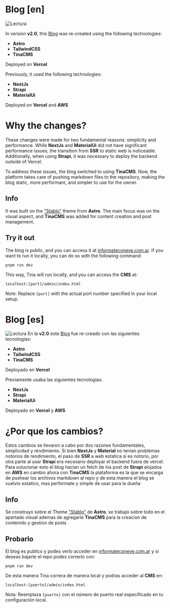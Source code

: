 # Blog [en] 
![Lectura](https://lh3.googleusercontent.com/pw/AIL4fc_S0z_LHYe17zXzYN0wc-eodDL4mtOjMPPjRdoTuEfxX-fCXC_MIMUVr38GP5IXy66C976AWK7XVZ3Njv_oVWSFtqn42srGkapcUf4e61tqXjIrKfvKTM5bdkkKUgRppYCvc7EnatXKWIQRZSKBv7UK-AIvSfaTYMfRTSeTeyaN2wIS48yNkJLk1lKBc93uTshEPLRQ6OK7IcwA6hy1IKMR90_VvTzP-2YY1Eo9kAuaB5f8ii2K7EQHRAdc8jPFPOXGTYgjxAcR5v-lTIzrGbaIM1i0Mq-yiDMQDeFOLujKlgvJhOz2LUMFtjjZXjmPbNIJUhnekpHn3S5-dyNEH0uQcaVq_Mc5IPaJcprOFkfYV19UUkyRuz618MockdmoyTqCUKLiiNNuSH1JkGA9RbKDg8_-YgBOgahZOv81HRmB2NVc4iulvY16ljlz8BCfPHVeOjFpJuSWoCIcadcmm4F7CL7XPkW19vYGNbjY3HjGpxrgY9lttDHD-IM9148PkNprS4iZiEQYA_gzs8IieMNOAnlMLrWy8qcpHljtqCY8jkSGrEgTX8KCKf-vDYlr5H9Lu77VZIZ5FYOAYutuZLimNt68KkZpEjn3dKYnMCEqUaVF1DshOcchrfVJoVsjfl1TgxLb5e8rPWZFfO7tpBSLJ3zcrzh4qeuv65Ij67YLaWK91pu5IGBov0veE_gg1RUOhB5iwF1Kx35-MHwMYHno-F4U-Cgc6OwGTzV5WADWNu5KQc7sseKRqIE02OPT8ZLeU3omTBMN-gNn4HvmwxNOwl94CAvXDWV2KRBvW28O_Ab3YmmoHznOgSRKOXw-WC26bF2CQdYr0uYKEvTQgRyIpmui3J1EJWLSUcZ_-wxlrNoeIqKzKcPCZbPdBWVTjqTxR5nRciYzhB1UxZ9-ufkmGRAt40afZyFev4oB3nqaEVhw1RF4FY9n_ZoX9-5lZD5K9Mnh3qi5A312Bsfe3OVM=w1920-h1080-s-no?authuser=0)

In version **v2.0**, this [Blog](https://www.informateconeve.com.ar/) was re-created using the following technologies:

- **Astro**
- **TailwindCSS**
- **TinaCMS**

Deployed on **Vercel**

Previously, it used the following technologies:

- **NextJs**
- **Strapi**
- **MaterialUi**

Deployed on **Vercel** and **AWS**

# Why the changes?

These changes were made for two fundamental reasons: simplicity and performance. While **NextJs** and **MaterialUi** did not have significant performance issues, the transition from **SSR** to static web is noticeable. Additionally, when using **Strapi**, it was necessary to deploy the backend outside of Vercel.

To address these issues, the blog switched to using **TinaCMS**. Now, the platform takes care of pushing markdown files to the repository, making the blog static, more performant, and simpler to use for the owner.

## Info

It was built on the ["Stablo"](https://astro.build/themes/details/stablo-blog/) theme from **Astro**. The main focus was on the visual aspect, and **TinaCMS** was added for content creation and post management.

## Try it out

The blog is public, and you can access it at [informateconeve.com.ar](https://www.informateconeve.com.ar/). If you want to run it locally, you can do so with the following command:

```
pnpm run dev
```

This way, Tina will run locally, and you can access the **CMS** at:

```
localhost:[port]/admin/index.html
```

Note: Replace `[port]` with the actual port number specified in your local setup.
# Blog [es] 

![Lectura](https://lh3.googleusercontent.com/pw/AIL4fc_S0z_LHYe17zXzYN0wc-eodDL4mtOjMPPjRdoTuEfxX-fCXC_MIMUVr38GP5IXy66C976AWK7XVZ3Njv_oVWSFtqn42srGkapcUf4e61tqXjIrKfvKTM5bdkkKUgRppYCvc7EnatXKWIQRZSKBv7UK-AIvSfaTYMfRTSeTeyaN2wIS48yNkJLk1lKBc93uTshEPLRQ6OK7IcwA6hy1IKMR90_VvTzP-2YY1Eo9kAuaB5f8ii2K7EQHRAdc8jPFPOXGTYgjxAcR5v-lTIzrGbaIM1i0Mq-yiDMQDeFOLujKlgvJhOz2LUMFtjjZXjmPbNIJUhnekpHn3S5-dyNEH0uQcaVq_Mc5IPaJcprOFkfYV19UUkyRuz618MockdmoyTqCUKLiiNNuSH1JkGA9RbKDg8_-YgBOgahZOv81HRmB2NVc4iulvY16ljlz8BCfPHVeOjFpJuSWoCIcadcmm4F7CL7XPkW19vYGNbjY3HjGpxrgY9lttDHD-IM9148PkNprS4iZiEQYA_gzs8IieMNOAnlMLrWy8qcpHljtqCY8jkSGrEgTX8KCKf-vDYlr5H9Lu77VZIZ5FYOAYutuZLimNt68KkZpEjn3dKYnMCEqUaVF1DshOcchrfVJoVsjfl1TgxLb5e8rPWZFfO7tpBSLJ3zcrzh4qeuv65Ij67YLaWK91pu5IGBov0veE_gg1RUOhB5iwF1Kx35-MHwMYHno-F4U-Cgc6OwGTzV5WADWNu5KQc7sseKRqIE02OPT8ZLeU3omTBMN-gNn4HvmwxNOwl94CAvXDWV2KRBvW28O_Ab3YmmoHznOgSRKOXw-WC26bF2CQdYr0uYKEvTQgRyIpmui3J1EJWLSUcZ_-wxlrNoeIqKzKcPCZbPdBWVTjqTxR5nRciYzhB1UxZ9-ufkmGRAt40afZyFev4oB3nqaEVhw1RF4FY9n_ZoX9-5lZD5K9Mnh3qi5A312Bsfe3OVM=w1920-h1080-s-no?authuser=0)
En la **v2.0** este [Blog](https://www.informateconeve.com.ar/) fue re-creado con las siguientes tecnologias:

- **Astro**
- **TailwindCSS**
- **TinaCMS**

Deployado en **Vercel**

Previamente usaba las siguientes tecnologias:

- **NextJs**
- **Strapi**
- **MaterialUi**

Deployado en **Vercel** y **AWS**

# ¿Por que los cambios?

Estos cambios se llevaron a cabo por dos razones fundamentales, simplicidad y rendimiento.
Si bien **NextJs** y **Material** no tenian problemas notorios de rendimiento, el paso de **SSR** a web estatica si es notorio, por otra parte al usar **Strapi** era necesario deployar el backend fuera de vercel.
Para solucionar esto el blog hacian un fetch de los post de **Strapi** alojados en **AWS** en cambio ahora con **TinaCMS** la plataforma es la que se encarga de pushear los archivos markdown al repo y de esta manera el blog se vuelvio estatico, mas performate y simple de usar para la dueña

## Info

Se construyo sobre el Theme ["Stablo"](https://astro.build/themes/details/stablo-blog/) de **Astro**, se trabajo sobre todo en el apartado visual ademas de agregarle **TinaCMS** para la creacion de contenido y gestion de posts

## Probarlo

El blog es publico y podes verlo acceder en [informateconeve.com.ar](https://www.informateconeve.com.ar/)
y si deseas bajarte el repo podes correrlo con:

    pnpm run dev

De esta manera Tina correra de manera local y podras acceder al **CMS** en:

    localhost:[puerto]/admin/index.html
  
Nota: Reemplaza `[puerto]` con el número de puerto real especificado en tu configuración local.

